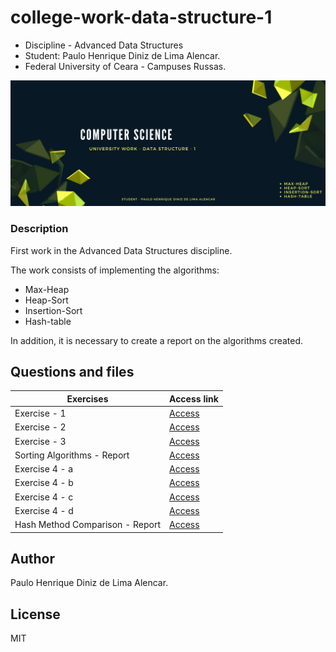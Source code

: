 # college-work-data-structure-1
- Discipline - Advanced Data Structures
- Student: Paulo Henrique Diniz de Lima Alencar.
- Federal University of Ceara - Campuses Russas.

![Screenshot](img/banner.png)

### Description
First work in the Advanced Data Structures discipline.

The work consists of implementing the algorithms:
- Max-Heap
- Heap-Sort
- Insertion-Sort
- Hash-table

In addition, it is necessary to create a report on the algorithms created.

## Questions and files

| Exercises           |  Access link     |
| ------------------- | ------------------- |
|    Exercise - 1     |  [Access](https://google.com.br) |
|    Exercise - 2     |  [Access](https://google.com.br) |
|    Exercise - 3     |  [Access](https://google.com.br) |
|   Sorting Algorithms - Report   |  [Access](https://google.com.br) |
|   Exercise 4 - a    |  [Access](https://google.com.br) |
|   Exercise 4 - b    |  [Access](https://google.com.br) |
|   Exercise 4 - c  |  [Access](https://google.com.br) |
|   Exercise 4 - d    |  [Access](https://google.com.br) |
|   Hash Method Comparison - Report   |  [Access](https://google.com.br) |

## Author
Paulo Henrique Diniz de Lima Alencar.

## License

MIT
